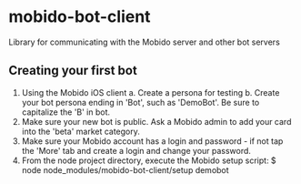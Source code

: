 # mobido-bot-client
Library for communicating with the Mobido server and other bot servers

## Creating your first bot

1. Using the Mobido iOS client
	a. Create a persona for testing
	b. Create your bot persona ending in 'Bot', such as 'DemoBot'.  Be sure to capitalize the 'B' in bot.
2. Make sure your new bot is public.  Ask a Mobido admin to add your card into the 'beta' market category.
3. Make sure your Mobido account has a login and password - if not tap the 'More' tab and create a login and change your password.
4. From the node project directory, execute the Mobido setup script:
	$ node node_modules/mobido-bot-client/setup demobot
